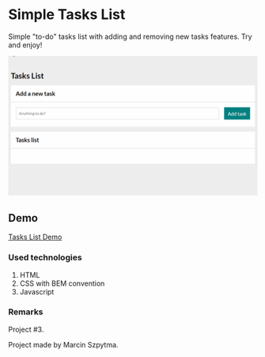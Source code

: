 # Simple Tasks List

Simple "to-do" tasks list with adding and removing new tasks features. Try and enjoy!

![Tasks List](./images/sample.gif)


## Demo

[Tasks List Demo](https://szpytmus.github.io/tasks-list/)

### Used technologies

1. HTML
2. CSS with BEM convention
3. Javascript


### Remarks

Project #3. <br>

Project made by Marcin Szpytma.



